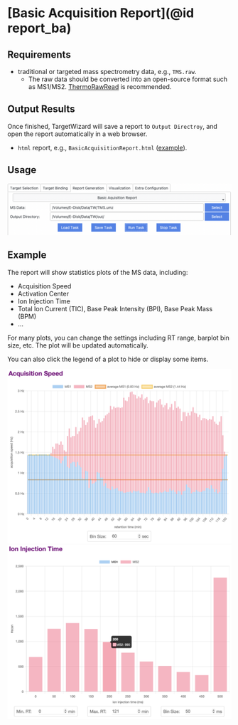 # [Basic Acquisition Report](@id report_ba)

## Requirements
- traditional or targeted mass spectrometry data, e.g., `TMS.raw`.
  - The raw data should be converted into an open-source format such as MS1/MS2. [ThermoRawRead](http://thermorawread.ctarn.io) is recommended.

## Output Results
Once finished, TargetWizard will save a report to `Output Directroy`, and open the report automatically in a web browser.
- `html` report, e.g., `BasicAcquisitionReport.html` ([example](../../assets/report/BasicAcquisitionReport.html)).

## Usage
![Basic Acquisition Report](../../assets/report/BasicAcquisitionReport.png)

## Example
The report will show statistics plots of the MS data, including:
- Acquisition Speed
- Activation Center
- Ion Injection Time
- Total Ion Current (TIC), Base Peak Intensity (BPI), Base Peak Mass (BPM)
- …

For many plots, you can change the settings including RT range, barplot bin size, etc.
The plot will be updated automatically.

You can also click the legend of a plot to hide or display some items.

![Acquisition Speed](../../assets/report/BasicAcquisitionReport_AS.png)
![Ion Injection Time](../../assets/report/BasicAcquisitionReport_IT.png)